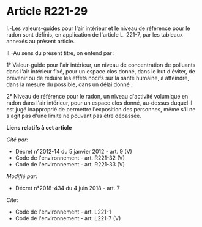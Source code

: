 # Article R221-29

I.-Les valeurs-guides pour l'air intérieur et le niveau de référence pour le radon sont définis, en application de l'article
L. 221-7, par les tableaux annexés au présent article. 

II.-Au sens du présent titre, on entend par : 

1° Valeur-guide pour l'air intérieur, un niveau de concentration de polluants dans l'air intérieur fixé, pour un espace clos
donné, dans le but d'éviter, de prévenir ou de réduire les effets nocifs sur la santé humaine, à atteindre, dans la mesure du
possible, dans un délai donné ; 

2° Niveau de référence pour le radon, un niveau d'activité volumique en radon dans l'air intérieur, pour un espace clos
donné, au-dessus duquel il est jugé inapproprié de permettre l'exposition des personnes, même s'il ne s'agit pas d'une limite
ne pouvant pas être dépassée.

**Liens relatifs à cet article**

_Cité par_:

  - Décret n°2012-14 du 5 janvier 2012 - art. 9 (V)
  - Code de l'environnement - art. R221-32 (V)
  - Code de l'environnement - art. R221-33 (V)

_Modifié par_:

  - Décret n°2018-434 du 4 juin 2018 - art. 7

_Cite_:

  - Code de l'environnement - art. L221-1
  - Code de l'environnement - art. L221-7 (V)
